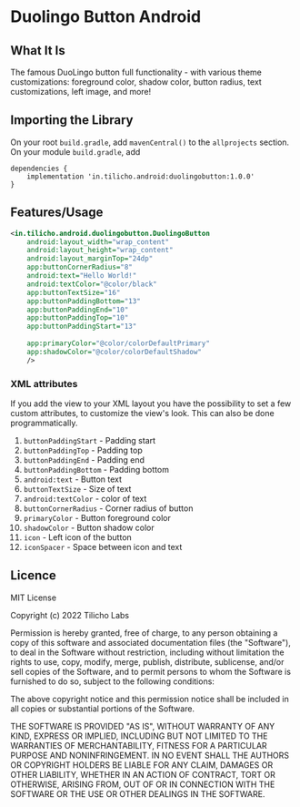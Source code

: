 # Duolingo Button Android


## What It Is

The famous DuoLingo button full functionality - with various theme customizations: foreground color, shadow color, button radius, text customizations, left image, and more!


## Importing the Library

On your root `build.gradle`, add `mavenCentral()` to the `allprojects` section.
On your module `build.gradle`, add

    dependencies {
        implementation 'in.tilicho.android:duolingobutton:1.0.0'
    }
    
## Features/Usage


```xml
<in.tilicho.android.duolingobutton.DuolingoButton
    android:layout_width="wrap_content"
    android:layout_height="wrap_content"
    android:layout_marginTop="24dp"
    app:buttonCornerRadius="8"
    android:text="Hello World!"
    android:textColor="@color/black"
    app:buttonTextSize="16"
    app:buttonPaddingBottom="13"
    app:buttonPaddingEnd="10"
    app:buttonPaddingTop="10"
    app:buttonPaddingStart="13"
    
    app:primaryColor="@color/colorDefaultPrimary"
    app:shadowColor="@color/colorDefaultShadow"
    />


```

### XML attributes
If you add the view to your XML layout you have the possibility to set a few custom attributes, to customize the view's look. This can also be done programmatically.

1.  `buttonPaddingStart` - Padding start 
2.  `buttonPaddingTop` - Padding top
3.  `buttonPaddingEnd` - Padding end
4.  `buttonPaddingBottom` - Padding bottom
5.  `android:text` - Button text
6.  `buttonTextSize` - Size of text
7.  `android:textColor` - color of text
8.  `buttonCornerRadius` - Corner radius of button
9.  `primaryColor` - Button foreground color
10. `shadowColor` - Button shadow color
11. `icon` - Left icon of the button
12. `iconSpacer` - Space between icon and text


## Licence

MIT License

Copyright (c) 2022 Tilicho Labs

Permission is hereby granted, free of charge, to any person obtaining a copy
of this software and associated documentation files (the "Software"), to deal
in the Software without restriction, including without limitation the rights
to use, copy, modify, merge, publish, distribute, sublicense, and/or sell
copies of the Software, and to permit persons to whom the Software is
furnished to do so, subject to the following conditions:

The above copyright notice and this permission notice shall be included in all
copies or substantial portions of the Software.

THE SOFTWARE IS PROVIDED "AS IS", WITHOUT WARRANTY OF ANY KIND, EXPRESS OR
IMPLIED, INCLUDING BUT NOT LIMITED TO THE WARRANTIES OF MERCHANTABILITY,
FITNESS FOR A PARTICULAR PURPOSE AND NONINFRINGEMENT. IN NO EVENT SHALL THE
AUTHORS OR COPYRIGHT HOLDERS BE LIABLE FOR ANY CLAIM, DAMAGES OR OTHER
LIABILITY, WHETHER IN AN ACTION OF CONTRACT, TORT OR OTHERWISE, ARISING FROM,
OUT OF OR IN CONNECTION WITH THE SOFTWARE OR THE USE OR OTHER DEALINGS IN THE
SOFTWARE.
